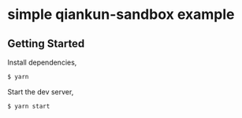 # simple qiankun-sandbox example

## Getting Started

Install dependencies,

```bash
$ yarn
```

Start the dev server,

```bash
$ yarn start
```
